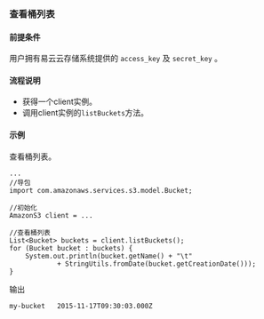 ### 查看桶列表
#### 前提条件
用户拥有易云云存储系统提供的 `access_key` 及 `secret_key` 。

#### 流程说明
* 获得一个client实例。
* 调用client实例的`listBuckets`方法。

#### 示例

查看桶列表。

```
...
//导包
import com.amazonaws.services.s3.model.Bucket;

//初始化
AmazonS3 client = ...

//查看桶列表
List<Bucket> buckets = client.listBuckets();
for (Bucket bucket : buckets) {
	System.out.println(bucket.getName() + "\t"
			+ StringUtils.fromDate(bucket.getCreationDate()));
}
```

输出
```
my-bucket	2015-11-17T09:30:03.000Z
```
